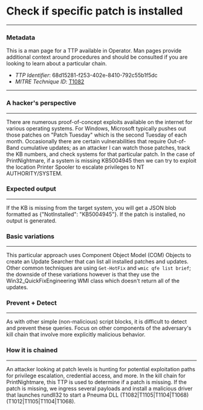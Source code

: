 
# Check if specific patch is installed

---

### Metadata

This is a man page for a TTP available in Operator. Man pages provide additional context around procedures and should be consulted if you are looking to learn about a particular chain.

- *TTP Identifier*: 68d15281-f253-402e-8410-792c55b1f5dc
- *MITRE Technique ID*: [T1082](https://attack.mitre.org/techniques/T1082/)

---

### A hacker's perspective

---

There are numerous proof-of-concept exploits available on the internet for various operating systems. For Windows, Microsoft typically pushes out those patches on "Patch Tuesday" which is the second Tuesday of each month. Occasionally there are certain vulnerabilities that require Out-of-Band cumulative updates; as an attacker I can watch those patches, track the KB numbers, and check systems for that particular patch. In the case of PrintNightmare, if a system is missing KB5004945 then we can try to exploit the location Printer Spooler to escalate privileges to NT AUTHORITY/SYSTEM. 

### Expected output

---

If the KB is missing from the target system, you will get a JSON blob formatted as {"NotInstalled": "KB5004945"}. If the patch is installed, no output is generated. 

### Basic variations

---

This particular approach uses Component Object Model (COM) Objects to create an Update Searcher that can list all installed patches and updates. Other common techniques are using `Get-HotFix` and `wmic qfe list brief`; the downside of these variations however is that they use the Win32_QuickFixEngineering WMI class which doesn't return all of the updates. 

### Prevent + Detect

---

As with other simple (non-malicious) script blocks, it is difficult to detect and prevent these queries. Focus on other components of the adversary's kill chain that involve more explicitly malicious behavior. 

### How it is chained

---

An attacker looking at patch levels is hunting for potential exploitation paths for privilege escalation, credential access, and more. In the kill chain for PrintNightmare, this TTP is used to determine if a patch is missing. If the patch is missing, we ingress several payloads and install a malicious driver that launches rundll32 to start a Pneuma DLL (T1082|T1105|T1104|T1068) (T1012|T1105|T1104|T1068). 
